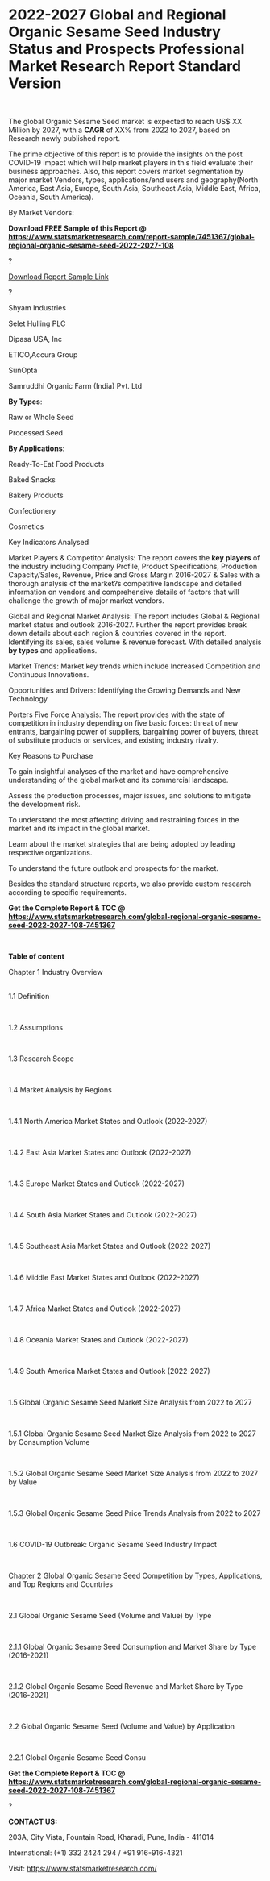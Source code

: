 <h1>2022-2027 Global and Regional Organic Sesame Seed Industry Status and Prospects Professional Market Research Report Standard Version</h1><br/><p>The global Organic Sesame Seed market is expected to reach US$ XX Million by 2027, with a <strong>CAGR</strong> of XX% from 2022 to 2027, based on Research newly published report.</p>
 
 
 
 <p>The prime objective of this report is to provide the insights on the post COVID-19 impact which will help market players in this field evaluate their business approaches. Also, this report covers market segmentation by major market Vendors, types, applications/end users and geography(North America, East Asia, Europe, South Asia, Southeast Asia, Middle East, Africa, Oceania, South America).</p>
 
 
 
 <p>By Market Vendors:</p>
 
 
 
 <div><b>Download FREE Sample of this Report @ <a href="https://www.statsmarketresearch.com/download-free-sample/7451367/global-regional-organic-sesame-seed-2022-2027-108">https://www.statsmarketresearch.com/report-sample/7451367/global-regional-organic-sesame-seed-2022-2027-108</a></b></div>
 
 
 
 <p>? </p>
 
 
 
 <p><a href="https://www.statsmarketresearch.com/download-free-sample/7451367/global-regional-organic-sesame-seed-2022-2027-108">Download Report Sample Link</a></p>
 
 
 
 <p>? </p>
 
 
 
 <p>Shyam Industries</p>
 
 
 
 <p>Selet Hulling PLC</p>
 
 
 
 <p>Dipasa USA, Inc</p>
 
 
 
 <p>ETICO,Accura Group</p>
 
 
 
 <p>SunOpta</p>
 
 
 
 <p>Samruddhi Organic Farm (India) Pvt. Ltd</p>
 
 
 
 <p><strong>By Types</strong>:</p>
 
 
 
 <p>Raw or Whole Seed</p>
 
 
 
 <p>Processed Seed</p>
 
 
 
 <p><strong><strong>By Applications</strong></strong>:</p>
 
 
 
 <p>Ready-To-Eat Food Products</p>
 
 
 
 <p>Baked Snacks</p>
 
 
 
 <p>Bakery Products</p>
 
 
 
 <p>Confectionery</p>
 
 
 
 <p>Cosmetics</p>
 
 
 
 <p>Key Indicators Analysed</p>
 
 
 
 <p>Market Players & Competitor Analysis: The report covers the <strong>key players</strong> of the industry including Company Profile, Product Specifications, Production Capacity/Sales, Revenue, Price and Gross Margin 2016-2027 & Sales with a thorough analysis of the market?s competitive landscape and detailed information on vendors and comprehensive details of factors that will challenge the growth of major market vendors.</p>
 
 
 
 <p>Global and Regional Market Analysis: The report includes Global & Regional market status and outlook 2016-2027. Further the report provides break down details about each region & countries covered in the report. Identifying its sales, sales volume & revenue forecast. With detailed analysis <strong>by types</strong> and applications.</p>
 
 
 
 <p>Market Trends: Market key trends which include Increased Competition and Continuous Innovations.</p>
 
 
 
 <p>Opportunities and Drivers: Identifying the Growing Demands and New Technology</p>
 
 
 
 <p>Porters Five Force Analysis: The report provides with the state of competition in industry depending on five basic forces: threat of new entrants, bargaining power of suppliers, bargaining power of buyers, threat of substitute products or services, and existing industry rivalry.</p>
 
 
 
 <p>Key Reasons to Purchase</p>
 
 
 
 <p>To gain insightful analyses of the market and have comprehensive understanding of the global market and its commercial landscape.</p>
 
 
 
 <p>Assess the production processes, major issues, and solutions to mitigate the development risk.</p>
 
 
 
 <p>To understand the most affecting driving and restraining forces in the market and its impact in the global market.</p>
 
 
 
 <p>Learn about the market strategies that are being adopted by leading respective organizations.</p>
 
 
 
 <p>To understand the future outlook and prospects for the market.</p>
 
 
 
 <p>Besides the standard structure reports, we also provide custom research according to specific requirements.</p>
 
 
 
 <div><b>Get the Complete Report & TOC @ <a href="https://www.statsmarketresearch.com/global-regional-organic-sesame-seed-2022-2027-108-7451367">https://www.statsmarketresearch.com/global-regional-organic-sesame-seed-2022-2027-108-7451367</a></b></div>
 
 
 
 <p><br />
 
 <b>Table of content</b></p>
 
 
 
 <p>Chapter 1 Industry Overview<br />
 
 <br />
 
 1.1 Definition<br />
 
 <br />
 
 1.2 Assumptions<br />
 
 <br />
 
 1.3 Research Scope<br />
 
 <br />
 
 1.4 Market Analysis by Regions<br />
 
 <br />
 
 1.4.1 North America Market States and Outlook (2022-2027)<br />
 
 <br />
 
 1.4.2 East Asia Market States and Outlook (2022-2027)<br />
 
 <br />
 
 1.4.3 Europe Market States and Outlook (2022-2027)<br />
 
 <br />
 
 1.4.4 South Asia Market States and Outlook (2022-2027)<br />
 
 <br />
 
 1.4.5 Southeast Asia Market States and Outlook (2022-2027)<br />
 
 <br />
 
 1.4.6 Middle East Market States and Outlook (2022-2027)<br />
 
 <br />
 
 1.4.7 Africa Market States and Outlook (2022-2027)<br />
 
 <br />
 
 1.4.8 Oceania Market States and Outlook (2022-2027)<br />
 
 <br />
 
 1.4.9 South America Market States and Outlook (2022-2027)<br />
 
 <br />
 
 1.5 Global Organic Sesame Seed Market Size Analysis from 2022 to 2027<br />
 
 <br />
 
 1.5.1 Global Organic Sesame Seed Market Size Analysis from 2022 to 2027 by Consumption Volume<br />
 
 <br />
 
 1.5.2 Global Organic Sesame Seed Market Size Analysis from 2022 to 2027 by Value<br />
 
 <br />
 
 1.5.3 Global Organic Sesame Seed Price Trends Analysis from 2022 to 2027<br />
 
 <br />
 
 1.6 COVID-19 Outbreak: Organic Sesame Seed Industry Impact<br />
 
 <br />
 
 Chapter 2 Global Organic Sesame Seed Competition by Types, Applications, and Top Regions and Countries<br />
 
 <br />
 
 2.1 Global Organic Sesame Seed (Volume and Value) by Type<br />
 
 <br />
 
 2.1.1 Global Organic Sesame Seed Consumption and Market Share by Type (2016-2021)<br />
 
 <br />
 
 2.1.2 Global Organic Sesame Seed Revenue and Market Share by Type (2016-2021)<br />
 
 <br />
 
 2.2 Global Organic Sesame Seed (Volume and Value) by Application<br />
 
 <br />
 
 2.2.1 Global Organic Sesame Seed Consu</p>
 
 
 
 <div><b>Get the Complete Report & TOC @ <a href="https://www.statsmarketresearch.com/global-regional-organic-sesame-seed-2022-2027-108-7451367">https://www.statsmarketresearch.com/global-regional-organic-sesame-seed-2022-2027-108-7451367</a></b></div>
 
 
 
 <p>? </p>
 
 
 
 <p><b>CONTACT US:</b><br />
 
 203A, City Vista, Fountain Road, Kharadi, Pune, India - 411014<br />
 
 International: (+1) 332 2424 294 / +91 916-916-4321<br />
 
 Visit: <a href="https://www.statsmarketresearch.com/">https://www.statsmarketresearch.com/</a></p>